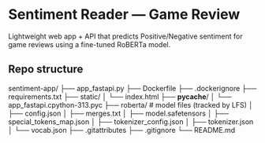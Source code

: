 # Sentiment Reader — Game Review

Lightweight web app + API that predicts Positive/Negative sentiment for game reviews using a fine-tuned RoBERTa model.

## Repo structure
sentiment-app/
├── app_fastapi.py
├── Dockerfile
├── .dockerignore
├── requirements.txt
├── static/
│ └── index.html
├── __pycache__/
│ └── app_fastapi.cpython-313.pyc
├── roberta/ # model files (tracked by LFS)
│ ├── config.json
│ ├── merges.txt
│ ├── model.safetensors
│ ├── special_tokens_map.json
│ ├── tokenizer_config.json
│ ├── tokenizer.json
│ └── vocab.json
├── .gitattributes
├── .gitignore
└── README.md
